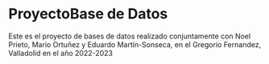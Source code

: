 # ProyectoBase de Datos

Este es el proyecto de bases de datos realizado conjuntamente con Noel Prieto, Mario Ortuñez y Eduardo Martín-Sonseca, en el Gregorio Fernandez, Valladolid en el año 2022-2023
